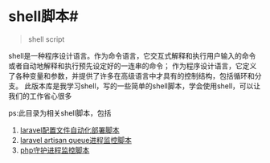 # shell脚本#
> shell script
> 
shell是一种程序设计语言。作为命令语言，它交互式解释和执行用户输入的命令或者自动地解释和执行预先设定好的一连串的命令；
作为程序设计语言，它定义了各种变量和参数，并提供了许多在高级语言中才具有的控制结构，包括循环和分支。
此版本库是我学习shell，写的一些简单的shell脚本，学会使用shell，可以让我们的工作省心很多

ps:此目录为相关shell脚本，包括

1. [laravel配置文件自动化部署脚本](deploy_test.sh)
2. [laravel artisan queue进程监控脚本](monitor_dsp.sh)
3. [php守护进程监控脚本](check.sh)